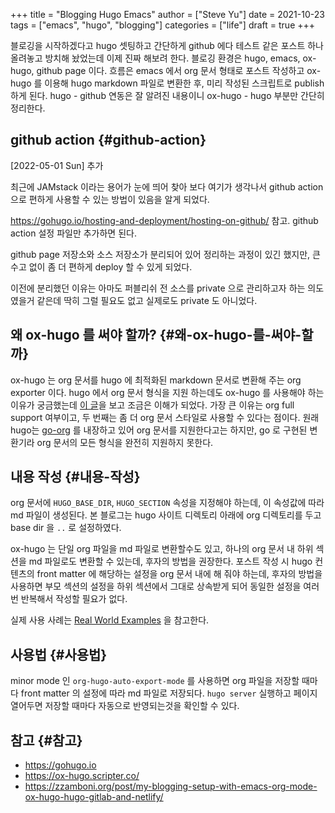 +++
title = "Blogging Hugo Emacs"
author = ["Steve Yu"]
date = 2021-10-23
tags = ["emacs", "hugo", "blogging"]
categories = ["life"]
draft = true
+++

블로깅을 시작하겠다고 hugo 셋팅하고 간단하게 github 에다 테스트 같은 포스트 하나 올려놓고 방치해 놨었는데 이제 진짜 해보려 한다. 블로깅 환경은 hugo, emacs, ox-hugo, github page 이다. 흐름은 emacs 에서 org 문서 형태로 포스트 작성하고 ox-hugo 를 이용해 hugo markdown 파일로 변환한 후, 미리 작성된 스크립트로 publish 하게 된다. hugo - github 연동은 잘 알려진 내용이니 ox-hugo - hugo 부분만 간단히 정리한다.


## github action {#github-action}

<span class="timestamp-wrapper"><span class="timestamp">[2022-05-01 Sun] </span></span> 추가

최근에 JAMstack 이라는 용어가 눈에 띄어 찾아 보다 여기가 생각나서 github action 으로 편하게 사용할 수 있는 방법이 있음을 알게 되었다.

<https://gohugo.io/hosting-and-deployment/hosting-on-github/> 참고. github action 설정 파일만 추가하면 된다.

github page 저장소와 소스 저장소가 분리되어 있어 정리하는 과정이 있긴 했지만, 큰 수고 없이 좀 더 편하게 deploy 할 수 있게 되었다.

이전에 분리했던 이유는 아마도 퍼블리쉬 전 소스를 private 으로 관리하고자 하는 의도였을거 같은데 딱히 그럴 필요도 없고 실제로도 private 도 아니었다.


## 왜 ox-hugo 를 써야 할까? {#왜-ox-hugo-를-써야-할까}

ox-hugo 는 org 문서를 hugo 에 최적화된 markdown 문서로 변환해 주는 org exporter 이다. hugo 에서 org 문서 형식을 지원 하는데도 ox-hugo 를 사용해야 하는 이유가 궁금했는데 [이 글](https://zzamboni.org/post/my-blogging-setup-with-emacs-org-mode-ox-hugo-hugo-gitlab-and-netlify/)을 보고 조금은 이해가 되었다. 가장 큰 이유는 org full support 여부이고, 두 번째는 좀 더 org 문서 스타일로 사용할 수 있다는 점이다. 원래 hugo는 [go-org](https://github.com/niklasfasching/go-org) 를 내장하고 있어 org 문서를 지원한다고는 하지만, go 로 구현된 변환기라 org 문서의 모든 형식을 완전히 지원하지 못한다.


## 내용 작성 {#내용-작성}

org 문서에 `HUGO_BASE_DIR`, `HUGO_SECTION` 속성을 지정해야 하는데, 이 속성값에 따라 md 파일이 생성된다. 본 블로그는 hugo 사이트 디렉토리 아래에 org 디렉토리를 두고 base dir 을 `..` 로 설정하였다.

ox-hugo 는 단일 org 파일을 md 파일로 변환할수도 있고, 하나의 org 문서 내 하위 섹션을 md 파일로도 변환할 수 있는데, 후자의 방법을 권장한다. 포스트 작성 시 hugo 컨텐츠의 front matter 에 해당하는 설정을 org 문서 내에 해 줘야 하는데, 후자의 방법을 사용하면 부모 섹션의 설정을 하위 섹션에서 그대로 상속받게 되어 동일한 설정을 여러번 반복해서 작성할 필요가 없다.

실제 사용 사례는 [Real World Examples](https://ox-hugo.scripter.co/doc/examples/) 을 참고한다.


## 사용법 {#사용법}

minor mode 인 `org-hugo-auto-export-mode` 를 사용하면 org 파일을 저장할 때마다 front matter 의 설정에 따라 md 파일로 저장되다. `hugo server` 실행하고 페이지 열어두면 저장할 때마다 자동으로 반영되는것을 확인할 수 있다.


## 참고 {#참고}

-   <https://gohugo.io>
-   <https://ox-hugo.scripter.co/>
-   <https://zzamboni.org/post/my-blogging-setup-with-emacs-org-mode-ox-hugo-hugo-gitlab-and-netlify/>

